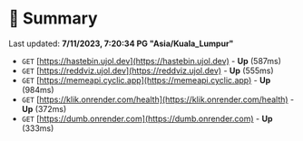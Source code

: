 # 📖 Summary
Last updated: **7/11/2023, 7:20:34 PG "Asia/Kuala_Lumpur"**

- `GET` [https://hastebin.ujol.dev](https://hastebin.ujol.dev) - **Up** (587ms)
- `GET` [https://reddviz.ujol.dev](https://reddviz.ujol.dev) - **Up** (555ms)
- `GET` [https://memeapi.cyclic.app](https://memeapi.cyclic.app) - **Up** (984ms)
- `GET` [https://klik.onrender.com/health](https://klik.onrender.com/health) - **Up** (372ms)
- `GET` [https://dumb.onrender.com](https://dumb.onrender.com) - **Up** (333ms)
